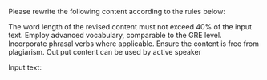 Please rewrite the following content according to the rules below:

The word length of the revised content must not exceed 40% of the input text.
Employ advanced vocabulary, comparable to the GRE level.
Incorporate phrasal verbs where applicable.
Ensure the content is free from plagiarism.
Out put content can be used by active speaker

Input text: